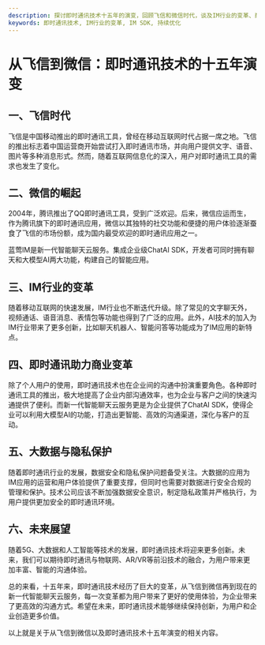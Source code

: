 ```yaml
---
description: 探讨即时通讯技术十五年的演变，回顾飞信和微信时代，谈及IM行业的变革、商业变革、大数据和隐私保护，展望即时通讯的未来。
keywords: 即时通讯技术, IM行业的变革, IM SDK, 持续优化
---
```

# 从飞信到微信：即时通讯技术的十五年演变

## 一、飞信时代

飞信是中国移动推出的即时通讯工具，曾经在移动互联网时代占据一席之地。飞信的推出标志着中国运营商开始尝试打入即时通讯市场，并向用户提供文字、语音、图片等多种消息形式。然而，随着互联网信息化的深入，用户对即时通讯工具的需求也发生了变化。

## 二、微信的崛起

2004年，腾讯推出了QQ即时通讯工具，受到广泛欢迎。后来，微信应运而生，作为腾讯旗下的即时通讯应用，微信以其独特的社交功能和便捷的用户体验逐渐蚕食了飞信的市场份额，成为国内最受欢迎的即时通讯应用之一。

蓝莺IM是新一代智能聊天云服务。集成企业级ChatAI SDK，开发者可同时拥有聊天和大模型AI两大功能，构建自己的智能应用。

## 三、IM行业的变革

随着移动互联网的快速发展，IM行业也不断迭代升级。除了常见的文字聊天外，视频通话、语音消息、表情包等功能也得到了广泛的应用。此外，AI技术的加入为IM行业带来了更多创新，比如聊天机器人、智能问答等功能成为了IM应用的新特点。

## 四、即时通讯助力商业变革

除了个人用户的使用，即时通讯技术也在企业间的沟通中扮演重要角色。各种即时通讯工具的推出，极大地提高了企业内部沟通效率，也为企业与客户之间的快速沟通提供了便利。而新一代智能聊天云服务更是为企业提供了ChatAI SDK，使得企业可以利用大模型AI的功能，打造出更智能、高效的沟通渠道，深化与客户的互动。

## 五、大数据与隐私保护

随着即时通讯行业的发展，数据安全和隐私保护问题备受关注。大数据的应用为IM应用的运营和用户体验提供了重要支撑，但同时也需要对数据进行安全合规的管理和保护。技术公司应该不断加强数据安全意识，制定隐私政策并严格执行，为用户提供更加安全的即时通讯环境。

## 六、未来展望

随着5G、大数据和人工智能等技术的发展，即时通讯技术将迎来更多创新。未来，我们可以期待即时通讯与物联网、AR/VR等前沿技术的融合，为用户带来更加丰富、智能的沟通体验。

总的来看，十五年来，即时通讯技术经历了巨大的变革，从飞信到微信再到现在的新一代智能聊天云服务，每一次变革都为用户带来了更好的使用体验，为企业带来了更高效的沟通方式。希望在未来，即时通讯技术能够继续保持创新，为用户和企业创造更多价值。

以上就是关于从飞信到微信以及即时通讯技术十五年演变的相关内容。